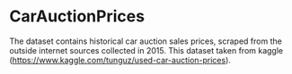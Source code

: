 # CarAuctionPrices

The dataset contains historical car auction sales prices, scraped from the outside internet sources collected in 2015. This dataset taken from kaggle (https://www.kaggle.com/tunguz/used-car-auction-prices).
